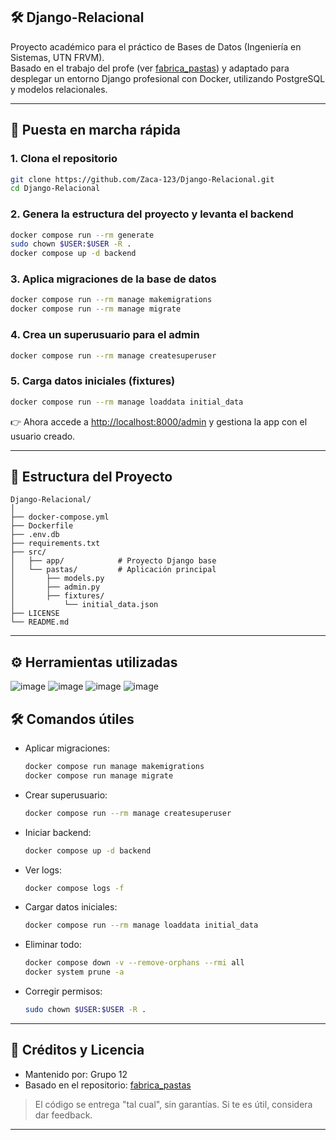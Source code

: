 ## 🛠️ Django-Relacional

Proyecto académico para el práctico de Bases de Datos (Ingeniería en Sistemas, UTN FRVM).  
Basado en el trabajo del profe (ver [fabrica_pastas]([https://github.com/usuario/fabrica_pastas](https://github.com/pindutn/fabrica_pastas/tree/main))) y adaptado para desplegar un entorno Django profesional con Docker, utilizando PostgreSQL y modelos relacionales.

---

## 🚀 Puesta en marcha rápida

### 1. Clona el repositorio
```bash
git clone https://github.com/Zaca-123/Django-Relacional.git
cd Django-Relacional
```

### 2. Genera la estructura del proyecto y levanta el backend
```bash
docker compose run --rm generate
sudo chown $USER:$USER -R .
docker compose up -d backend
```

### 3. Aplica migraciones de la base de datos
```bash
docker compose run --rm manage makemigrations
docker compose run --rm manage migrate
```

### 4. Crea un superusuario para el admin
```bash
docker compose run --rm manage createsuperuser
```

### 5. Carga datos iniciales (fixtures)
```bash
docker compose run --rm manage loaddata initial_data
```

👉 Ahora accede a [http://localhost:8000/admin](http://localhost:8000/admin) y gestiona la app con el usuario creado.

---

## 📝 Estructura del Proyecto

```
Django-Relacional/
│
├── docker-compose.yml
├── Dockerfile
├── .env.db
├── requirements.txt
├── src/
│   ├── app/            # Proyecto Django base
│   └── pastas/         # Aplicación principal
│       ├── models.py
│       ├── admin.py
│       ├── fixtures/
│           └── initial_data.json
├── LICENSE
└── README.md
```

---

## ⚙️ Herramientas utilizadas 
![image](https://github.com/user-attachments/assets/659d4cc4-71c6-44b4-8f4c-a18d4a81f09e) ![image](https://github.com/user-attachments/assets/6bf796e5-6c64-492f-b3ca-8bc69fa3a507) ![image](https://github.com/user-attachments/assets/6f4baccf-f706-4c5e-b996-f79794b1be2d) ![image](https://github.com/user-attachments/assets/f8ff59ed-8bba-4c93-af34-d5379c79fc0c)


## 🛠️ Comandos útiles

- Aplicar migraciones:
  ```bash
  docker compose run manage makemigrations
  docker compose run manage migrate
  ```
- Crear superusuario:
  ```bash
  docker compose run --rm manage createsuperuser
  ```
- Iniciar backend:
  ```bash
  docker compose up -d backend
  ```
- Ver logs:
  ```bash
  docker compose logs -f
  ```
- Cargar datos iniciales:
  ```bash
  docker compose run --rm manage loaddata initial_data
  ```
- Eliminar todo:
  ```bash
  docker compose down -v --remove-orphans --rmi all
  docker system prune -a
  ```
- Corregir permisos:
  ```bash
  sudo chown $USER:$USER -R .
  ```

---

## 🤝 Créditos y Licencia

- Mantenido por: Grupo 12
- Basado en el repositorio: [fabrica_pastas]([https://github.com/usuario/fabrica_pasta](https://github.com/pindutn/fabrica_pastas/tree/main)s)

> El código se entrega "tal cual", sin garantías. Si te es útil, considera dar feedback.

---
